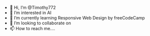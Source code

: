 - 👋 Hi, I’m @Timothy772
- 👀 I’m interested in AI
- 🌱 I’m currently learning Responsive Web Design by freeCodeCamp 
- 💞️ I’m looking to collaborate on <not yet>
- 📫 How to reach me....

<!---
Timothy772/Timothy772 is a ✨ special ✨ repository because its `README.md` (this file) appears on your GitHub profile.
You can click the Preview link to take a look at your changes.
--->

